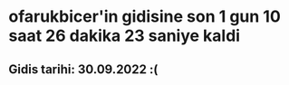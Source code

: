 # ofarukbicer'in gidisine son 1 gun 10 saat 26 dakika 23 saniye kaldi

## Gidis tarihi: 30.09.2022 :(